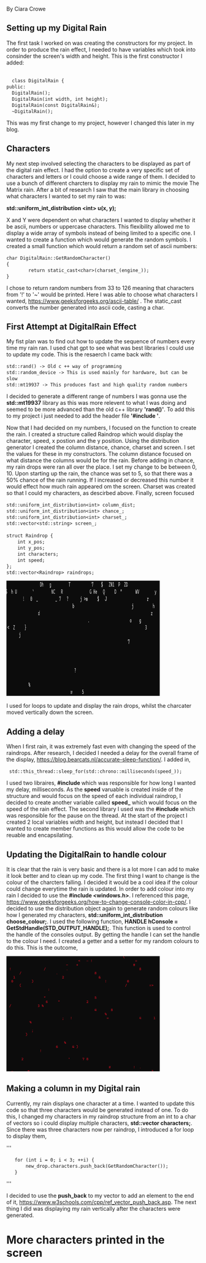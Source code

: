 ---
---

By Ciara Crowe

## Setting up my Digital Rain
The first task I worked on was creating the constructors for my project. In order to produce the rain effect, I needed to have variables which took into consinder the screen's width and height. This is the first constructor I added:

```

  class DigitalRain {
public:
  DigitalRain();
  DigitalRain(int width, int height);
  DigitalRain(const DigitalRain&);
  ~DigitalRain();

```

This was my first change to my project, however I changed this later in my blog.

## Characters

My next step involved selecting the characters to be displayed as part of the digital rain effect. I had the option to create a very specific set of characters and letters or I could choose a wide range of them. I decided to use a bunch of different charcters to display my rain to mimic the movie The Matrix rain.
After a bit of research I saw that the main library in choosing what characters I wanted to set my rain to was: 


**std::uniform_int_distribution &lt;int&gt; u(x, y);**



X and Y were dependent on what characters I wanted to display whether it be ascii, numbers or uppercase characters. This flexibility allowed me to display a wide array of symbols instead of being limited to a specific one. 
I wanted to create a function which would generate the random symbols. I created a small function which would return a random set of ascii numbers: 

	char DigitalRain::GetRandomCharacter()
	{
    		return static_cast<char>(charset_(engine_));
	}





I chose to return random numbers from 33 to 126 meaning that characters from '!' to '~' would be printed. Here I was able to choose what characters I wanted, https://www.geeksforgeeks.org/ascii-table/ . The static_cast converts the number generated into ascii code, casting a char. 



## First Attempt at DigitalRain Effect


My fist plan was to find out how to update the sequence of numbers every time my rain ran. I used chat gpt to see what was best libraries I could use to update my code. This is the resaerch I came back with:

 
    
	std::rand() -> Old c ++ way of programming
	std::random_device -> This is used mainly for hardware, but can be slow
	std::mt19937 -> This produces fast and high quality random numbers

 
    



I decided to generate a different range of numbers I was gonna use the **std::mt19937** library as this was more relevent to what I was doing and seemed to be more advanced than the old c++ library **'rand()'**. To add this to my project i just needed to add the header file **'#include <random>'**. 



Now that I had decided on my numbers, I focused on the function to create the rain. I created a structure called Raindrop which would display the character, speed, x postion and the y position. 
Using the distribution generator I created the column distance, chance, charset and screen. I set the values for these in my constructors. The column distance focused on what distance the columns would be for the rain. Before adding in chance, my rain drops were ran all over the place. I set my change to be between 0, 10. Upon starting up the rain, the chance was set to 5, so that there was a 50% chance of the rain running. If I increased or decreased this number it would effect how much rain appeared om the screen. 
Charset was created so that I could my characters, as descirbed above. 
Finally, screen focused


        
	std::uniform_int_distribution<int> column_dist;
	std::uniform_int_distribution<int> chance_;
	std::uniform_int_distribution<int> charset_;
	std::vector<std::string> screen_;

	struct Raindrop {
		int x_pos;
		int y_pos;
		int characters;
		int speed;
	};
	std::vector<Raindrop> raindrops;


	


<img src="https://raw.githubusercontent.com/CiaraC03/DigitalRain/main/docs/assets/images/image6.png" width="400" height="300">

I used for loops to update and display the rain drops, whilst the charcater moved vertically down the screen. 

## Adding a delay
When I first rain, it was extremely fast even with changing the speed of the raindrops. After research, I decided I needed a delay for the overall frame of the display, https://blog.bearcats.nl/accurate-sleep-function/. I added in, 

     std::this_thread::sleep_for(std::chrono::milliseconds(speed_));


I used two libraires, **#include <chrono>** which was responsible for how long I wanted my delay, milliseconds.  As the **speed** varuable is created inside of the structure and would focus on the speed of each individual raindrop, I decided to create another variable called **speed_** which would focus on the speed of the rain effect. The second library I used was the **#include <thread>** which was responsible for the pause on the thread. 
At the start of the project I created 2 local variables width and height, but instead I decided that I wanted to create member functions as this would allow the code to be reuable and encapsilating. 


## Updating the DigitalRain to handle colour
It is clear that the rain is very basic and there is a lot more I can add to make it look better and to clean up my code. The first thing I want to change is the colour of the charcters falling. I decided it would be a cool idea if the colour could change everytime the rain is updated. In order to add colour into my rain I decided to use the **#include <windows.h>**. I referenced this page, https://www.geeksforgeeks.org/how-to-change-console-color-in-cpp/. I decided to use the distribution object again to generate random colours like how I generated my characters, **std::uniform_int_distribution<int> choose_colour;**. I used the following function, 
**HANDLE hConsole = GetStdHandle(STD_OUTPUT_HANDLE);**. This function is used to control the handle of the consoles output. By getting the handle I can set the handle to the colour I need. I created a getter and a setter for my random colours to do this. This is the outcome, 

<img src="https://raw.githubusercontent.com/CiaraC03/DigitalRain/main/docs/assets/images/image2.png" width="400" height="300">


## Making a column in my Digital rain
Currently, my rain displays one character at a time. I wanted to update this code so that three characters would be generated instead of one. To do this, I changed my characters in my raindrop structure from an int to a char of vectors so i could display multiple characters, **std::vector<char> characters;**. Since there was three characters now per raindrop, I introduced a for loop to display them, 

'''

       for (int i = 0; i < 3; ++i) {
           new_drop.characters.push_back(GetRandomCharacter());
       }


'''

I decided to use the **push_back** to my vector to add an element to the end of it, https://www.w3schools.com/cpp/ref_vector_push_back.asp. The next thing I did was displaying my rain vertically after the characters were generated. 

# More characters printed in the screen
